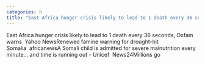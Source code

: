 ```yaml
---
categories: h
title: "East Africa hunger crisis likely to lead to 1 death every 36 seconds Oxfam warns  Yahoo News"
---
```

East Africa hunger crisis likely to lead to 1 death every 36 seconds, Oxfam warns&nbsp;&nbsp;Yahoo NewsRenewed famine warning for drought-hit Somalia&nbsp;&nbsp;africanewsA Somali child is admitted for severe malnutrition every minute... and time is running out - Unicef&nbsp;&nbsp;News24Millions go 